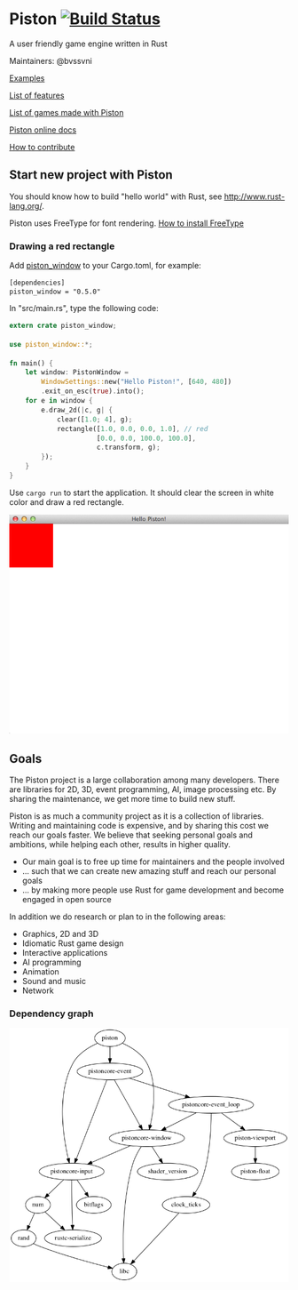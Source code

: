 # Piston [![Build Status](https://travis-ci.org/PistonDevelopers/piston.svg)](https://travis-ci.org/PistonDevelopers/piston)

A user friendly game engine written in Rust

Maintainers: @bvssvni

[Examples](https://github.com/pistondevelopers/piston-examples)

[List of features](https://github.com/PistonDevelopers/piston/issues/668)

[List of games made with Piston](https://github.com/PistonDevelopers/piston/wiki/Games-Made-With-Piston)

[Piston online docs](http://www.piston.rs/docs/piston/piston/index.html)

[How to contribute](https://github.com/PistonDevelopers/piston/blob/master/CONTRIBUTING.md)

## Start new project with Piston

You should know how to build "hello world" with Rust, see http://www.rust-lang.org/.

Piston uses FreeType for font rendering.
[How to install FreeType](https://github.com/PistonDevelopers/piston/issues/912)

### Drawing a red rectangle

Add [piston_window](https://crates.io/crates/piston_window) to your Cargo.toml, for example:

```
[dependencies]
piston_window = "0.5.0"
```

In "src/main.rs", type the following code:

```Rust
extern crate piston_window;

use piston_window::*;

fn main() {
    let window: PistonWindow =
        WindowSettings::new("Hello Piston!", [640, 480])
        .exit_on_esc(true).into();
    for e in window {
        e.draw_2d(|c, g| {
            clear([1.0; 4], g);
            rectangle([1.0, 0.0, 0.0, 1.0], // red
                      [0.0, 0.0, 100.0, 100.0],
                      c.transform, g);
        });
    }
}
```

Use `cargo run` to start the application. It should clear the screen in white color and draw a red rectangle.

![red-rectangle](./images/red-rectangle.png)

## Goals

The Piston project is a large collaboration among many developers.
There are libraries for 2D, 3D, event programming, AI, image processing etc.
By sharing the maintenance, we get more time to build new stuff.

Piston is as much a community project as it is a collection of libraries.
Writing and maintaining code is expensive, and by sharing this cost we reach our goals faster.
We believe that seeking personal goals and ambitions, while helping each other, results in higher quality.

* Our main goal is to free up time for maintainers and the people involved
* ... such that we can create new amazing stuff and reach our personal goals
* ... by making more people use Rust for game development and become engaged in open source

In addition we do research or plan to in the following areas:

* Graphics, 2D and 3D
* Idiomatic Rust game design
* Interactive applications
* AI programming
* Animation
* Sound and music
* Network

### Dependency graph

![dependencies](./Cargo.png)

